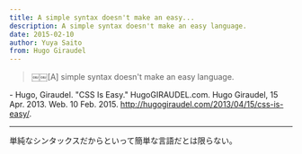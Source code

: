 ```yaml
---
title: A simple syntax doesn't make an easy...
description: A simple syntax doesn't make an easy language.
date: 2015-02-10
author: Yuya Saito
from: Hugo Giraudel
---
```


> ￼￼[A] simple syntax doesn't make an easy language.

\- Hugo, Giraudel. "CSS Is Easy." HugoGIRAUDEL.com. Hugo Giraudel, 15 Apr. 2013. Web. 10 Feb. 2015. <http://hugogiraudel.com/2013/04/15/css-is-easy/>.

* * *

単純なシンタックスだからといって簡単な言語だとは限らない。